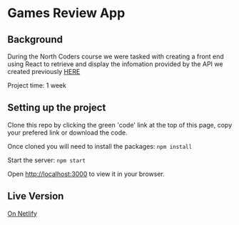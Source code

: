 # Games Review App

## Background

During the North Coders course we were tasked with creating a front end using React to retrieve and display the infomation provided by the API we created previously [HERE](https://github.com/C-Veevers/be-nc-games/)

Project time: 1 week

## Setting up the project

Clone this repo by clicking the green 'code' link at the top of this page, copy your prefered link or download the code.

Once cloned you will need to install the packages:
``npm install``

Start the server:
``npm start``

Open [http://localhost:3000](http://localhost:3000) to view it in your browser.

## Live Version

[On Netlify](https://orchestrate.netlify.app/)
